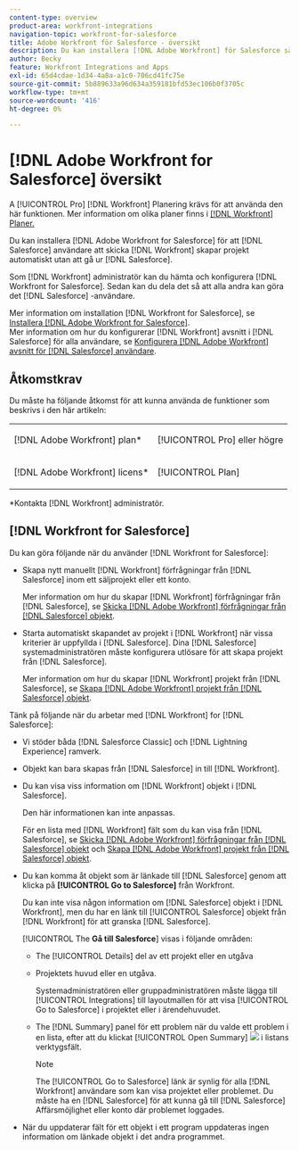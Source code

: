 ```yaml
---
content-type: overview
product-area: workfront-integrations
navigation-topic: workfront-for-salesforce
title: Adobe Workfront för Salesforce - översikt
description: Du kan installera [!DNL Adobe Workfront] för Salesforce så att dina Salesforce-användare kan skicka [!DNL Workfront] och automatiskt skapa projekt utan att någonsin behöva lämna Salesforce.
author: Becky
feature: Workfront Integrations and Apps
exl-id: 65d4cdae-1d34-4a8a-a1c0-706cd41fc75e
source-git-commit: 5b889633a96d634a359181bfd53ec106b0f3705c
workflow-type: tm+mt
source-wordcount: '416'
ht-degree: 0%

---
```


# [!DNL Adobe Workfront for Salesforce] översikt

A [!UICONTROL Pro] [!DNL Workfront] Planering krävs för att använda den här funktionen. Mer information om olika planer finns i [[!DNL Workfront] Planer.](https://www.workfront.com/plans)

Du kan installera [!DNL Adobe Workfront for Salesforce] för att [!DNL Salesforce] användare att skicka [!DNL Workfront] skapar projekt automatiskt utan att gå ur [!DNL Salesforce].

Som [!DNL Workfront] administratör kan du hämta och konfigurera [!DNL Workfront for Salesforce]. Sedan kan du dela det så att alla andra kan göra det [!DNL Salesforce] -användare.

Mer information om installation [!DNL Workfront for Salesforce], se [Installera [!DNL Adobe Workfront for Salesforce]](../../workfront-integrations-and-apps/using-workfront-with-salesforce/install-workfront-for-salesforce.md).\
Mer information om hur du konfigurerar [!DNL Workfront] avsnitt i [!DNL Salesforce] för alla användare, se [Konfigurera [!DNL Adobe Workfront] avsnitt för [!DNL Salesforce] användare](../../workfront-integrations-and-apps/using-workfront-with-salesforce/configure-wf-section-for-salesforce-users.md).

## Åtkomstkrav

Du måste ha följande åtkomst för att kunna använda de funktioner som beskrivs i den här artikeln:

<table style="table-layout:auto"> 
 <col> 
 <col> 
 <tbody> 
  <tr> 
   <td role="rowheader">[!DNL Adobe Workfront] plan*</td> 
   <td> <p>[!UICONTROL Pro] eller högre</p> </td> 
  </tr> 
  <tr> 
   <td role="rowheader">[!DNL Adobe Workfront] licens*</td> 
   <td> <p>[!UICONTROL Plan]</p> </td> 
  </tr> 
 </tbody> 
</table>

&#42;Kontakta [!DNL Workfront] administratör.

## [!DNL Workfront for Salesforce]

Du kan göra följande när du använder [!DNL Workfront for Salesforce]:

* Skapa nytt manuellt [!DNL Workfront] förfrågningar från [!DNL Salesforce] inom ett säljprojekt eller ett konto.

   Mer information om hur du skapar [!DNL Workfront] förfrågningar från [!DNL Salesforce], se [Skicka [!DNL Adobe Workfront] förfrågningar från [!DNL Salesforce] objekt](../../workfront-integrations-and-apps/using-workfront-with-salesforce/submit-workfront-requests-from-salesforce-objects.md).

* Starta automatiskt skapandet av projekt i [!DNL Workfront] när vissa kriterier är uppfyllda i [!DNL Salesforce]. Dina [!DNL Salesforce] systemadministratören måste konfigurera utlösare för att skapa projekt från [!DNL Salesforce].

   Mer information om hur du skapar [!DNL Workfront] projekt från [!DNL Salesforce], se [Skapa [!DNL Adobe Workfront] projekt från [!DNL Salesforce] objekt](../../workfront-integrations-and-apps/using-workfront-with-salesforce/create-wf-projects-from-salesforce-objects.md).

Tänk på följande när du arbetar med [!DNL Workfront] for [!DNL Salesforce]:

* Vi stöder båda [!DNL Salesforce Classic] och [!DNL Lightning Experience] ramverk.
* Objekt kan bara skapas från [!DNL Salesforce] in till [!DNL Workfront].
* Du kan visa viss information om [!DNL Workfront] objekt i [!DNL Salesforce].

   Den här informationen kan inte anpassas.

   För en lista med [!DNL Workfront] fält som du kan visa från [!DNL Salesforce], se  [Skicka [!DNL Adobe Workfront] förfrågningar från [!DNL Salesforce] objekt](../../workfront-integrations-and-apps/using-workfront-with-salesforce/submit-workfront-requests-from-salesforce-objects.md)  och [Skapa [!DNL Adobe Workfront] projekt från [!DNL Salesforce] objekt](../../workfront-integrations-and-apps/using-workfront-with-salesforce/create-wf-projects-from-salesforce-objects.md).

* Du kan komma åt objekt som är länkade till [!DNL Salesforce] genom att klicka på **[!UICONTROL Go to Salesforce]** från Workfront.

   Du kan inte visa någon information om [!DNL Salesforce] objekt i [!DNL Workfront], men du har en länk till [!UICONTROL Salesforce] objekt från [!DNL Workfront] för att granska [!DNL Salesforce].

   [!UICONTROL The **Gå till Salesforce**] visas i följande områden:

   * The [!UICONTROL Details] del av ett projekt eller en utgåva
   * Projektets huvud eller en utgåva.

      Systemadministratören eller gruppadministratören måste lägga till [!UICONTROL Integrations] till layoutmallen för att visa [!UICONTROL Go to Salesforce] i projektet eller i ärendehuvudet.
   * The [!DNL Summary] panel för ett problem när du valde ett problem i en lista, efter att du klickat [!UICONTROL Open Summary] ![](assets/summary-panel-icon.png) i listans verktygsfält.

      >[!NOTE]
      >
      >The [!UICONTROL Go to Salesforce] länk är synlig för alla [!DNL Workfront] användare som kan visa projektet eller problemet. Du måste ha en [!DNL Salesforce] för att kunna gå till [!DNL Salesforce] Affärsmöjlighet eller konto där problemet loggades.

* När du uppdaterar fält för ett objekt i ett program uppdateras ingen information om länkade objekt i det andra programmet.
